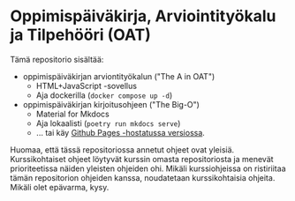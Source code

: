 # Oppimispäiväkirja, Arviointityökalu ja Tilpehööri (OAT)

Tämä repositorio sisältää:

* oppimispäiväkirjan arviontityökalun ("The A in OAT")
    * HTML+JavaScript -sovellus
    * Aja dockerilla (`docker compose up -d`)
* oppimispäiväkirjan kirjoitusohjeen ("The Big-O")
    * Material for Mkdocs
    * Aja lokaalisti (`poetry run mkdocs serve`)
    * ... tai käy [Github Pages -hostatussa versiossa](https://sourander.github.io/oat).
 
Huomaa, että tässä repositoriossa annetut ohjeet ovat yleisiä. Kurssikohtaiset ohjeet löytyvät kurssin omasta repositoriosta ja menevät prioriteetissa näiden yleisten ohjeiden ohi. Mikäli kurssiohjeissa on ristiriitaa tämän repositorion ohjeiden kanssa, noudatetaan kurssikohtaisia ohjeita. Mikäli olet epävarma, kysy.
